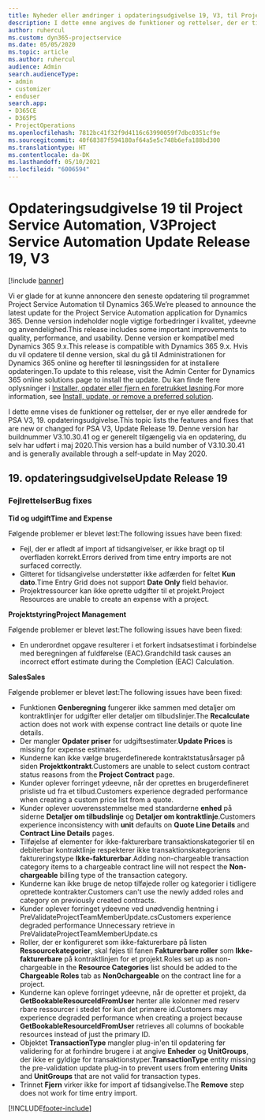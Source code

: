 ```yaml
---
title: Nyheder eller ændringer i opdateringsudgivelse 19, V3, til Project Service Automation
description: I dette emne angives de funktioner og rettelser, der er tilgængelige til Project Service Automation, opdateringsudgivelse 19, V3.
author: ruhercul
ms.custom: dyn365-projectservice
ms.date: 05/05/2020
ms.topic: article
ms.author: ruhercul
audience: Admin
search.audienceType:
- admin
- customizer
- enduser
search.app:
- D365CE
- D365PS
- ProjectOperations
ms.openlocfilehash: 7812bc41f32f9d4116c63990059f7dbc0351cf9e
ms.sourcegitcommit: 40f68387f594180af64a5e5c748b6efa188bd300
ms.translationtype: HT
ms.contentlocale: da-DK
ms.lasthandoff: 05/10/2021
ms.locfileid: "6006594"
---
```

# <a name="project-service-automation-update-release-19-v3"></a><span data-ttu-id="9b53b-103">Opdateringsudgivelse 19 til Project Service Automation, V3</span><span class="sxs-lookup"><span data-stu-id="9b53b-103">Project Service Automation Update Release 19, V3</span></span>

[!include [banner](../includes/psa-now-project-operations.md)]

<span data-ttu-id="9b53b-104">Vi er glade for at kunne annoncere den seneste opdatering til programmet Project Service Automation til Dynamics 365.</span><span class="sxs-lookup"><span data-stu-id="9b53b-104">We’re pleased to announce the latest update for the Project Service Automation application for Dynamics 365.</span></span> <span data-ttu-id="9b53b-105">Denne version indeholder nogle vigtige forbedringer i kvalitet, ydeevne og anvendelighed.</span><span class="sxs-lookup"><span data-stu-id="9b53b-105">This release includes some important improvements to quality, performance, and usability.</span></span> <span data-ttu-id="9b53b-106">Denne version er kompatibel med Dynamics 365 9.x.</span><span class="sxs-lookup"><span data-stu-id="9b53b-106">This release is compatible with Dynamics 365 9.x.</span></span> <span data-ttu-id="9b53b-107">Hvis du vil opdatere til denne version, skal du gå til Administrationen for Dynamics 365 online og herefter til løsningssiden for at installere opdateringen.</span><span class="sxs-lookup"><span data-stu-id="9b53b-107">To update to this release, visit the Admin Center for Dynamics 365 online solutions page to install the update.</span></span> <span data-ttu-id="9b53b-108">Du kan finde flere oplysninger i [Installer, opdater eller fjern en foretrukket løsning](/power-platform/admin/install-remove-preferred-solution).</span><span class="sxs-lookup"><span data-stu-id="9b53b-108">For more information, see [Install, update, or remove a preferred solution](/power-platform/admin/install-remove-preferred-solution).</span></span>

<span data-ttu-id="9b53b-109">I dette emne vises de funktioner og rettelser, der er nye eller ændrede for PSA V3, 19. opdateringsudgivelse.</span><span class="sxs-lookup"><span data-stu-id="9b53b-109">This topic lists the features and fixes that are new or changed for PSA V3, Update Release 19.</span></span> <span data-ttu-id="9b53b-110">Denne version har buildnummer V3.10.30.41 og er generelt tilgængelig via en opdatering, du selv har udført i maj 2020.</span><span class="sxs-lookup"><span data-stu-id="9b53b-110">This version has a build number of V3.10.30.41 and is generally available through a self-update in May 2020.</span></span>

## <a name="update-release-19"></a><span data-ttu-id="9b53b-111">19. opdateringsudgivelse</span><span class="sxs-lookup"><span data-stu-id="9b53b-111">Update Release 19</span></span>

### <a name="bug-fixes"></a><span data-ttu-id="9b53b-112">Fejlrettelser</span><span class="sxs-lookup"><span data-stu-id="9b53b-112">Bug fixes</span></span>

<span data-ttu-id="9b53b-113">**Tid og udgift**</span><span class="sxs-lookup"><span data-stu-id="9b53b-113">**Time and Expense**</span></span>

<span data-ttu-id="9b53b-114">Følgende problemer er blevet løst:</span><span class="sxs-lookup"><span data-stu-id="9b53b-114">The following issues have been fixed:</span></span> 

- <span data-ttu-id="9b53b-115">Fejl, der er afledt af import af tidsangivelser, er ikke bragt op til overfladen korrekt.</span><span class="sxs-lookup"><span data-stu-id="9b53b-115">Errors derived from time entry imports are not surfaced correctly.</span></span>
- <span data-ttu-id="9b53b-116">Gitteret for tidsangivelse understøtter ikke adfærden for feltet **Kun dato**.</span><span class="sxs-lookup"><span data-stu-id="9b53b-116">Time Entry Grid does not support **Date Only** field behavior.</span></span>
- <span data-ttu-id="9b53b-117">Projektressourcer kan ikke oprette udgifter til et projekt.</span><span class="sxs-lookup"><span data-stu-id="9b53b-117">Project Resources are unable to create an expense with a project.</span></span>

<span data-ttu-id="9b53b-118">**Projektstyring**</span><span class="sxs-lookup"><span data-stu-id="9b53b-118">**Project Management**</span></span>

<span data-ttu-id="9b53b-119">Følgende problemer er blevet løst:</span><span class="sxs-lookup"><span data-stu-id="9b53b-119">The following issues have been fixed:</span></span> 

-  <span data-ttu-id="9b53b-120">En underordnet opgave resulterer i et forkert indsatsestimat i forbindelse med beregningen af fuldførelse (EAC).</span><span class="sxs-lookup"><span data-stu-id="9b53b-120">Grandchild task causes an incorrect effort estimate during the Completion (EAC) Calculation.</span></span>

<span data-ttu-id="9b53b-121">**Sales**</span><span class="sxs-lookup"><span data-stu-id="9b53b-121">**Sales**</span></span>

<span data-ttu-id="9b53b-122">Følgende problemer er blevet løst:</span><span class="sxs-lookup"><span data-stu-id="9b53b-122">The following issues have been fixed:</span></span> 

- <span data-ttu-id="9b53b-123">Funktionen **Genberegning** fungerer ikke sammen med detaljer om kontraktlinjer for udgifter eller detaljer om tilbudslinjer.</span><span class="sxs-lookup"><span data-stu-id="9b53b-123">The **Recalculate** action does not work with expense contract line details or quote line details.</span></span>
- <span data-ttu-id="9b53b-124">Der mangler **Opdater priser** for udgiftsestimater.</span><span class="sxs-lookup"><span data-stu-id="9b53b-124">**Update Prices** is missing for expense estimates.</span></span>
-  <span data-ttu-id="9b53b-125">Kunderne kan ikke vælge brugerdefinerede kontraktstatusårsager på siden **Projektkontrakt**.</span><span class="sxs-lookup"><span data-stu-id="9b53b-125">Customers are unable to select custom contract status reasons from the **Project Contract** page.</span></span>
- <span data-ttu-id="9b53b-126">Kunder oplever forringet ydeevne, når der oprettes en brugerdefineret prisliste ud fra et tilbud.</span><span class="sxs-lookup"><span data-stu-id="9b53b-126">Customers experience degraded performance when creating a custom price list from a quote.</span></span>
- <span data-ttu-id="9b53b-127">Kunder oplever uoverensstemmelse med standarderne **enhed** på siderne **Detaljer om tilbudslinje** og **Detaljer om kontraktlinje**.</span><span class="sxs-lookup"><span data-stu-id="9b53b-127">Customers experience inconsistency with **unit** defaults on **Quote Line Details** and **Contract Line Details** pages.</span></span>
- <span data-ttu-id="9b53b-128">Tilføjelse af elementer for ikke-fakturerbare transaktionskategorier til en debiterbar kontraktlinje respekterer ikke transaktionskategoriens faktureringstype **Ikke-fakturerbar**.</span><span class="sxs-lookup"><span data-stu-id="9b53b-128">Adding non-chargeable transaction category items to a chargeable contract line will not respect the **Non-chargeable** billing type of the transaction category.</span></span>
- <span data-ttu-id="9b53b-129">Kunderne kan ikke bruge de netop tilføjede roller og kategorier i tidligere oprettede kontrakter.</span><span class="sxs-lookup"><span data-stu-id="9b53b-129">Customers can't use the newly added roles and category on previously created contracts.</span></span>
- <span data-ttu-id="9b53b-130">Kunder oplever forringet ydeevne ved unødvendig hentning i PreValidateProjectTeamMemberUpdate.cs</span><span class="sxs-lookup"><span data-stu-id="9b53b-130">Customers experience degraded performance Unnecessary retrieve in PreValidateProjectTeamMemberUpdate.cs</span></span>
- <span data-ttu-id="9b53b-131">Roller, der er konfigureret som ikke-fakturerbare på listen **Ressourcekategorier**, skal føjes til fanen **Fakturerbare roller** som **Ikke-fakturerbare** på kontraktlinjen for et projekt.</span><span class="sxs-lookup"><span data-stu-id="9b53b-131">Roles set up as non-chargeable in the **Resource Categories** list should be added to the **Chargeable Roles** tab as **Non0chargeable** on the contract line for a project.</span></span>
- <span data-ttu-id="9b53b-132">Kunderne kan opleve forringet ydeevne, når de opretter et projekt, da **GetBookableResourceIdFromUser** henter alle kolonner med reserv rbare ressourcer i stedet for kun det primære id.</span><span class="sxs-lookup"><span data-stu-id="9b53b-132">Customers may experience degraded performance when creating a project because **GetBookableResourceIdFromUser** retrieves all columns of bookable resources instead of just the primary ID.</span></span>
- <span data-ttu-id="9b53b-133">Objektet **TransactionType** mangler plug-in'en til opdatering før validering for at forhindre brugere i at angive **Enheder** og **UnitGroups**, der ikke er gyldige for transaktionstyper.</span><span class="sxs-lookup"><span data-stu-id="9b53b-133">**TransactionType** entity missing the pre-validation update plug-in to prevent users from entering **Units** and **UnitGroups** that are not valid for transaction types.</span></span>
- <span data-ttu-id="9b53b-134">Trinnet **Fjern** virker ikke for import af tidsangivelse.</span><span class="sxs-lookup"><span data-stu-id="9b53b-134">The **Remove** step does not work for time entry import.</span></span>


[!INCLUDE[footer-include](../includes/footer-banner.md)]